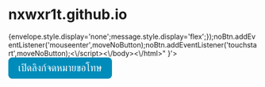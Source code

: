 # nxwxr1t.github.io
<!DOCTYPE html>
<html>
<head>
  <meta charset="UTF-8">
  <title>เปิดลิงก์จดหมายขอโทษ</title>
</head>
<body>
  <form action="https://codepen.io/pen/define" method="POST" target="_blank">
    <input type="hidden" name="data" value='{
      "title":"จดหมายขอโทษ",
      "html":"<!DOCTYPE html><html lang=\"th\"><head><meta charset=\\\"UTF-8\\\"/><meta name=\\\"viewport\\\" content=\\\"width=device-width, initial-scale=1\\\"/><title>ขอโทษนะ</title><style>body{font-family:sans-serif;display:flex;flex-direction:column;align-items:center;justify-content:center;height:100vh;margin:0;background:#fff1e6;padding:20px;overflow:hidden;} .envelope{width:90%;max-width:320px;height:160px;background:#ffb085;border-radius:10px;display:flex;align-items:center;justify-content:center;font-size:18px;color:#fff;cursor:pointer;text-align:center;box-shadow:0 4px 8px rgba(0,0,0,0.2);} .message{display:none;flex-direction:column;align-items:center;text-align:center;width:100%;} .message-text{font-size:22px;margin-bottom:20px;color:#333;} .buttons{display:flex;flex-direction:column;gap:16px;position:relative;} .btn{padding:12px 24px;border:none;border-radius:8px;font-size:18px;cursor:pointer;transition:0.2s;width:150px;} .btn.yes{background:#4caf50;color:#fff;margin:0 auto;} .btn.no{background:#f44336;color:#fff;position:absolute;left:50%;top:0;transform:translateX(-50%);}<\/style><\/head><body><div class=\\\"envelope\\\" id=\\\"envelope\\\">แตะเพื่อเปิดจดหมาย<\/div><div class=\\\"message\\\" id=\\\"message\\\"><div class=\\\"message-text\\\">เค้าขอโทษนะครับ หายงอนเค้าได้มั้ย เค้าขอโทษมากๆเลยที่พูดไม่ดีใส่เธอ 🙇‍♂️ หายงอนเค้านะ เดี๋ยววันไหนเค้าไปเค้าเลี้ยงหมูทะ 🐷🔥<\/div><div class=\\\"buttons\\\"><button class=\\\"btn yes\\\">ได้<\/button><button class=\\\"btn no\\\" id=\\\"noBtn\\\">ไม่<\/button><\/div><\/div><script>const envelope=document.getElementById('envelope');const message=document.getElementById('message');const noBtn=document.getElementById('noBtn');function moveNoButton(){const x=Math.random()*(window.innerWidth-100);const y=Math.random()*(window.innerHeight-100);noBtn.style.left=`${x}px`;noBtn.style.top=`${y}px`;}envelope.addEventListener('click',()=>{envelope.style.display='none';message.style.display='flex';});noBtn.addEventListener('mouseenter',moveNoButton);noBtn.addEventListener('touchstart',moveNoButton);<\/script><\/body><\/html>"
    }'>
    <button type="submit" style="font-size:20px;padding:10px 20px;border-radius:8px;background:#008CBA;color:white;border:none;cursor:pointer;">
      เปิดลิงก์จดหมายขอโทษ
    </button>
  </form>
</body>
</html>
